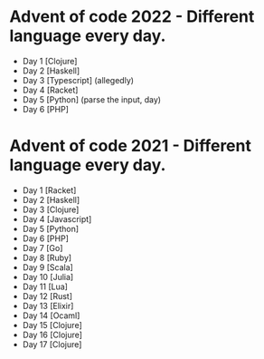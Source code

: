 # Advent of code 2022 - Different language every day.
- Day 1 [Clojure]
- Day 2 [Haskell]
- Day 3 [Typescript] (allegedly)
- Day 4 [Racket]
- Day 5 [Python] (parse the input, day)
- Day 6 [PHP]

# Advent of code 2021 - Different language every day.

- Day 1 [Racket]
- Day 2 [Haskell]
- Day 3 [Clojure]
- Day 4 [Javascript]
- Day 5 [Python]
- Day 6 [PHP]
- Day 7 [Go]
- Day 8 [Ruby]
- Day 9 [Scala]
- Day 10 [Julia]
- Day 11 [Lua]
- Day 12 [Rust]
- Day 13 [Elixir]
- Day 14 [Ocaml]
- Day 15 [Clojure]
- Day 16 [Clojure]
- Day 17 [Clojure]
